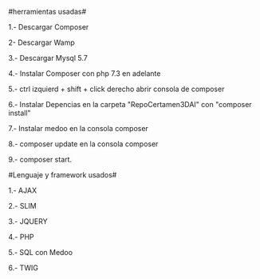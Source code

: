 #herramientas usadas#

1.- Descargar Composer 

2-  Descargar Wamp

3.- Descargar Mysql 5.7

4.- Instalar Composer con php 7.3 en adelante

5.- ctrl izquierd + shift + click derecho abrir consola de composer

6.- Instalar Depencias en la carpeta "RepoCertamen3DAI" con "composer install"

7.- Instalar medoo en la consola composer 

8.- composer update en la consola composer

9.- composer start.






#Lenguaje y framework usados#

1.- AJAX

2.- SLIM

3.- JQUERY

4.- PHP

5.- SQL con Medoo

6.- TWIG
